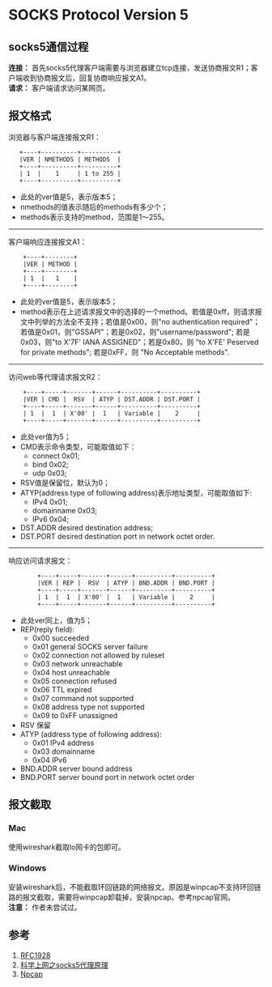 # SOCKS Protocol Version 5

## socks5通信过程
**连接：** 首先socks5代理客户端需要与浏览器建立tcp连接，发送协商报文R1；客户端收到协商报文后，回复协商响应报文A1。  
**请求：** 客户端请求访问某网页。

## 报文格式

浏览器与客户端连接报文R1：

```
   +----+----------+----------+
   |VER | NMETHODS | METHODS  |
   +----+----------+----------+
   | 1  |    1     | 1 to 255 |
   +----+----------+----------+                               
```

* 此处的ver值是5，表示版本5；
* nmethods的值表示随后的methods有多少个；
* methods表示支持的method，范围是1～255。

****

客户端响应连接报文A1：

```                   
    +----+--------+
    |VER | METHOD |
    +----+--------+
    | 1  |   1    |
    +----+--------+
```

* 此处的ver值是5，表示版本5；
* method表示在上述请求报文中的选择的一个method。若值是0xff，则请求报文中列举的方法全不支持；若值是0x00，则"no authentication required"；若值是0x01，则"GSSAPI"；若是0x02，则"username/password"; 若是0x03，则"to X'7F' IANA ASSIGNED"；若是0x80，则 "to X'FE' Peserved for private methods"; 若是0xFF，则 "No Acceptable methods".

***

访问web等代理请求报文R2：

```                   
    +----+-----+-------+------+----------+----------+
    |VER | CMD |  RSV  | ATYP | DST.ADDR | DST.PORT |
    +----+-----+-------+------+----------+----------+
    | 1  |  1  | X'00' |  1   | Variable |    2     |
    +----+-----+-------+------+----------+----------+
```
* 此处ver值为5；
* CMD表示命令类型，可能取值如下：
	* connect 0x01;
	* bind 0x02;
	* udp 0x03;
* RSV值是保留位，默认为0；
* ATYP(address type of following address)表示地址类型，可能取值如下:
	* IPv4  0x01;
	* domainname 0x03;
	* IPv6 0x04;
* DST.ADDR desired destination address;
* DST.PORT desired destination port in network octet order. 

*****

响应访问请求报文：

```        
        +----+-----+-------+------+----------+----------+
        |VER | REP |  RSV  | ATYP | BND.ADDR | BND.PORT |
        +----+-----+-------+------+----------+----------+
        | 1  |  1  | X'00' |  1   | Variable |    2     |
        +----+-----+-------+------+----------+----------+        
```

* 此处ver同上，值为5；
* REP(reply field):
	* 0x00  succeeded
	* 0x01  general SOCKS server failure
	* 0x02  connection not allowed by ruleset
	* 0x03  network unreachable
	* 0x04  host unreachable
	* 0x05  connection refused
	* 0x06  TTL expired
	* 0x07  command not supported
	* 0x08 address type not supported
	* 0x09 to 0xFF unassigned
* RSV 保留
* ATYP (address type of following address):
   * 0x01  IPv4 address
   * 0x03  domainname
   * 0x04  IPv6
* BND.ADDR server bound address
* BND.PORT server bound port in network octet order 

## 报文截取

### Mac
使用wireshark截取lo网卡的包即可。

### Windows
安装wireshark后，不能截取环回链路的网络报文。原因是winpcap不支持环回链路的报文截取，需要将winpcap卸载掉，安装npcap。参考npcap官网。   
**注意：** 作者未尝试过。

## 参考
1. [RFC1928](https://www.ietf.org/rfc/rfc1928.txt)
2. [科学上网之socks5代理原理](http://www.aichengxu.com/wangluo/9370686.htm)
3. [Npcap](https://nmap.org/npcap/)  
